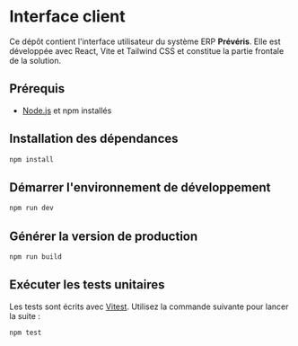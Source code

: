# Interface client

Ce dépôt contient l'interface utilisateur du système ERP **Prévéris**. Elle est développée avec React, Vite et Tailwind CSS et constitue la partie frontale de la solution.

## Prérequis

- [Node.js](https://nodejs.org/) et npm installés

## Installation des dépendances

```bash
npm install
```

## Démarrer l'environnement de développement

```bash
npm run dev
```

## Générer la version de production

```bash
npm run build
```

## Exécuter les tests unitaires

Les tests sont écrits avec [Vitest](https://vitest.dev/). Utilisez la commande suivante pour lancer la suite :

```bash
npm test
```

